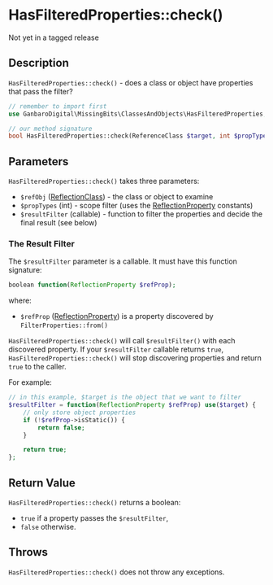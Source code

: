 # HasFilteredProperties::check()

<div class="callout warning" markdown="1">
Not yet in a tagged release
</div>

## Description

`HasFilteredProperties::check()` - does a class or object have properties that pass the filter?

```php
// remember to import first
use GanbaroDigital\MissingBits\ClassesAndObjects\HasFilteredProperties;

// our method signature
bool HasFilteredProperties::check(ReferenceClass $target, int $propTypes, callable $resultFilter);
```

## Parameters

`HasFilteredProperties::check()` takes three parameters:

* `$refObj` ([ReflectionClass](http://www.php.net/ReflectionClass)) - the class or object to examine
* `$propTypes` (int) - scope filter (uses the [ReflectionProperty](http://www.php.net/ReflectionProperty) constants)
* `$resultFilter` (callable) - function to filter the properties and decide the final result (see below)

### The Result Filter

The `$resultFilter` parameter is a callable. It must have this function signature:

```php
boolean function(ReflectionProperty $refProp);
```

where:

* `$refProp` ([ReflectionProperty](http://www.php.net/ReflectionProperty)) is a property discovered by `FilterProperties::from()`

`HasFilteredProperties::check()` will call `$resultFilter()` with each discovered property. If your `$resultFilter` callable returns `true`, `HasFilteredProperties::check()` will stop discovering properties and return `true` to the caller.

For example:

```php
// in this example, $target is the object that we want to filter
$resultFilter = function(ReflectionProperty $refProp) use($target) {
    // only store object properties
    if (!$refProp->isStatic()) {
        return false;
    }

    return true;
};
```

## Return Value

`HasFilteredProperties::check()` returns a boolean:

* `true` if a property passes the `$resultFilter`,
* `false` otherwise.

## Throws

`HasFilteredProperties::check()` does not throw any exceptions.
